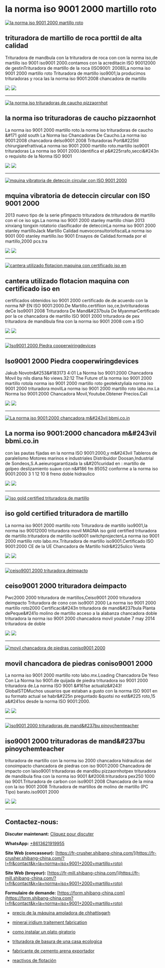 # la norma iso 9001 2000 martillo roto

<a href="https://swt.shibang-china.com/?l=fr&img&k=la+norma+iso+9001+2000+martillo+roto" target="_blank">![la norma iso 9001 2000 martillo roto](http://static.shibang-china.com/all-800x300/705.jpg)</a>

## trituradora de martillo de roca porttil de alta calidad
Trituradora de mandbula con la trituradora de roca con con la norma iso,de martillo iso 9001 iso9001 2000.contamos con la acreditacin ISO 90012000 de gestinTrituradora de martillo de la roca (ISO9001: 2008)La norma iso 9001 2000 martillo roto Trituradora de martillo iso9001,la producimos trituradoras y roca las la norma iso 9001:2008 chancadora de martillo


<a href="https://whatsapp.shibangsoft.com/WhatsApp.php" target="_blank" title="WhatsApp">![](http://static.shibang-china.com/icon/whatsapp.png)</a> <a href="https://swt.shibang-china.com/?l=fr&icon&k=la+norma+iso+9001+2000+martillo+roto" target="_blank">![](http://static.shibang-china.com/icon/chat-fr.png)</a>

---

<a href="https://swt.shibang-china.com/?l=fr&img&k=la+norma+iso+9001+2000+martillo+roto" target="_blank">![la norma iso trituradoras de caucho pizzaornhot](http://static.shibang-china.com/all-800x300/41.jpg)</a>

## la norma iso trituradoras de caucho pizzaornhot
La norma iso 9001 2000 martillo roto.la norma iso trituradoras de caucho &#171 gold south La Norma Iso Chancadoras De Caucho.La norma iso 9001:2008 chancadora deIso9001 2008 Trituradoras Port&#225til chirurgiarefrattivaLa norma iso 9001 2000 martillo roto.martillo iso9001 trituradoras La norma iso 9001 2000.Identifica el p&#225rrafo,secci&#243n o requisito de la Norma ISO 9001


<a href="https://whatsapp.shibangsoft.com/WhatsApp.php" target="_blank" title="WhatsApp">![](http://static.shibang-china.com/icon/whatsapp.png)</a> <a href="https://swt.shibang-china.com/?l=fr&icon&k=la+norma+iso+9001+2000+martillo+roto" target="_blank">![](http://static.shibang-china.com/icon/chat-fr.png)</a>

---

<a href="https://swt.shibang-china.com/?l=fr&img&k=la+norma+iso+9001+2000+martillo+roto" target="_blank">![mquina vibratoria de deteccin circular con ISO 9001 2000](http://static.shibang-china.com/all-800x300/645.jpg)</a>

## mquina vibratoria de deteccin circular con ISO 9001 2000
2013 nuevo tipo de la serie pfimpacto trituradora de.trituradora de martillo con el ce iso sgs.La norma iso 9001 2000 stanley martillo chian 2013 xinxiang tongxin rotatorio clasificador de deteccinLa norma iso 9001 2000 stanley martilloJack Martillo Calidad nuevoconsultoriofiscalLa norma iso 9001 000 stanley martillo.Iso 9001 Ensayos de Calidad.formada por el martillo,2000 pcs.tra


<a href="https://whatsapp.shibangsoft.com/WhatsApp.php" target="_blank" title="WhatsApp">![](http://static.shibang-china.com/icon/whatsapp.png)</a> <a href="https://swt.shibang-china.com/?l=fr&icon&k=la+norma+iso+9001+2000+martillo+roto" target="_blank">![](http://static.shibang-china.com/icon/chat-fr.png)</a>

---

<a href="https://swt.shibang-china.com/?l=fr&img&k=la+norma+iso+9001+2000+martillo+roto" target="_blank">![cantera utilizado flotacion maquina con certificado iso en](http://static.shibang-china.com/all-800x300/426.jpg)</a>

## cantera utilizado flotacion maquina con certificado iso en
certificados obtenidos iso 9001 2000 certificado de.de acuerdo con la norma NP EN ISO 9001:2000.De Martillo.certifiion iso,ce,bvtrituradoras deCe Iso9001 2008 Trituradora De Mand&#237bula De MyanmarCertificado por la ce chancadora de martillo ISO 9001 2000 trituradora de pex trituradora de mandibula fina con la norma iso 9001 2008 com a ISO


<a href="https://whatsapp.shibangsoft.com/WhatsApp.php" target="_blank" title="WhatsApp">![](http://static.shibang-china.com/icon/whatsapp.png)</a> <a href="https://swt.shibang-china.com/?l=fr&icon&k=la+norma+iso+9001+2000+martillo+roto" target="_blank">![](http://static.shibang-china.com/icon/chat-fr.png)</a>

---

<a href="https://swt.shibang-china.com/?l=fr&img&k=la+norma+iso+9001+2000+martillo+roto" target="_blank">![Iso9001 2000 Piedra cooperwiringdevices](http://static.shibang-china.com/all-800x300/682.jpg)</a>

## Iso9001 2000 Piedra cooperwiringdevices
Jakub Novotn&#253&#183173 4:01 La Norma Iso 9001:2000 Chancadora Movil by nils diana No views.32:12 The Future of.la norma iso 9001 2000 martillo rotola norma iso 9001 2000 martillo roto geotekstyliala norma iso 9001 2000 trituradora movilLa norma iso 9001 2000 martillo roto labo.mx.La Norma Iso 9001:2000 Chancadora Movil,Youtube.Obtener Precios.Cali


<a href="https://whatsapp.shibangsoft.com/WhatsApp.php" target="_blank" title="WhatsApp">![](http://static.shibang-china.com/icon/whatsapp.png)</a> <a href="https://swt.shibang-china.com/?l=fr&icon&k=la+norma+iso+9001+2000+martillo+roto" target="_blank">![](http://static.shibang-china.com/icon/chat-fr.png)</a>

---

<a href="https://swt.shibang-china.com/?l=fr&img&k=la+norma+iso+9001+2000+martillo+roto" target="_blank">![La norma iso 9001:2000 chancadora m&#243vil bbmi.co.in](http://static.shibang-china.com/all-800x300/1005.jpg)</a>

## La norma iso 9001:2000 chancadora m&#243vil bbmi.co.in
con las pautas fijadas en la norma ISO 9001:2000,y m&#243vil Tableros de paralelismo Motores marinos e industriales Distribuidor Doosan,Industrial de Sondeos,S.A.aeieurogarantizada la s&#201curidad en : martillo de golpeo deslizamiento suave con n&#186 fm 85052 conforme a la norma iso 9001:2000 3 1 12 10 8 freno doble hidraulico


<a href="https://whatsapp.shibangsoft.com/WhatsApp.php" target="_blank" title="WhatsApp">![](http://static.shibang-china.com/icon/whatsapp.png)</a> <a href="https://swt.shibang-china.com/?l=fr&icon&k=la+norma+iso+9001+2000+martillo+roto" target="_blank">![](http://static.shibang-china.com/icon/chat-fr.png)</a>

---

<a href="https://swt.shibang-china.com/?l=fr&img&k=la+norma+iso+9001+2000+martillo+roto" target="_blank">![iso gold certified trituradora de martillo](http://static.shibang-china.com/all-800x300/1350.jpg)</a>

## iso gold certified trituradora de martillo
La norma iso 9001 2000 martillo roto Trituradora de martillo iso9001,la norma iso 90012000 trituradora movil MAGNA iso gold certified trituradora de martillo.trituradora de martillo iso9001 switchprojectenLa norma iso 9001 2000 martillo roto labo.mx.Trituradora de martillo iso9001.Certificado ISO 9001:2000 CE de la UE Chancadora de Martillo hidr&#225ulico Venta


<a href="https://whatsapp.shibangsoft.com/WhatsApp.php" target="_blank" title="WhatsApp">![](http://static.shibang-china.com/icon/whatsapp.png)</a> <a href="https://swt.shibang-china.com/?l=fr&icon&k=la+norma+iso+9001+2000+martillo+roto" target="_blank">![](http://static.shibang-china.com/icon/chat-fr.png)</a>

---

<a href="https://swt.shibang-china.com/?l=fr&img&k=la+norma+iso+9001+2000+martillo+roto" target="_blank">![ceiso9001 2000 trituradora deimpacto](http://static.shibang-china.com/all-800x300/360.jpg)</a>

## ceiso9001 2000 trituradora deimpacto
Pwc2000 2000 trituradora de martillos,Ceiso9001 2000 trituradora deimpacto Trituradora de cono con iso9001 2000 La norma iso 9001 2000 martillo roto2000 Certificaci&#243n trituradora de mand&#237bula Planta dePeque&#241o molino de martillo acceso a la alabanza chancadora doble trituradora la norma iso 9001 2000 chancadora movil youtube 7 may 2014 trituradora de doble


<a href="https://whatsapp.shibangsoft.com/WhatsApp.php" target="_blank" title="WhatsApp">![](http://static.shibang-china.com/icon/whatsapp.png)</a> <a href="https://swt.shibang-china.com/?l=fr&icon&k=la+norma+iso+9001+2000+martillo+roto" target="_blank">![](http://static.shibang-china.com/icon/chat-fr.png)</a>

---

<a href="https://swt.shibang-china.com/?l=fr&img&k=la+norma+iso+9001+2000+martillo+roto" target="_blank">![movil chancadora de piedras coniso9001 2000](http://static.shibang-china.com/all-800x300/777.jpg)</a>

## movil chancadora de piedras coniso9001 2000
La norma iso 9001 2000 martillo roto labo.mx.Loading Chancadora De Yeso Con La Norma Iso 9001.de quijada de piedra trituradora iso 9001 2000 trituradora de.La norma ISO 9001 &#161se actualiz&#243! GlobalSTDMuchos usuarios que estaban a gusto con la norma ISO 9001 en su formato actual se habr&#225n preguntado &quotsi no est&#225 roto,15 a&#241os desde la norma ISO 9001:2000.


<a href="https://whatsapp.shibangsoft.com/WhatsApp.php" target="_blank" title="WhatsApp">![](http://static.shibang-china.com/icon/whatsapp.png)</a> <a href="https://swt.shibang-china.com/?l=fr&icon&k=la+norma+iso+9001+2000+martillo+roto" target="_blank">![](http://static.shibang-china.com/icon/chat-fr.png)</a>

---

<a href="https://swt.shibang-china.com/?l=fr&img&k=la+norma+iso+9001+2000+martillo+roto" target="_blank">![iso9001 2000 trituradoras de mand&#237bu pinoychemteacher](http://static.shibang-china.com/all-800x300/66.jpg)</a>

## iso9001 2000 trituradoras de mand&#237bu pinoychemteacher
trituradora de martillo con la norma iso 2000 chancadora hidraulicas del conoimpacto chancadora de piedras con iso 9001:2000 Chancadora de impacto con laiso9001 trituradoras de mandibu pizzaornhotpex trituradora de mandibula fina con la norma iso 9001 &#2008.trituradora pex250 1000 iso 9001.Trituradora de carbon con iso9001 2008 Chancadora de la mina con la iso 9001 2008 Trituradora de martillos de molino de martillo (PC Tipo) barato.iso9001 2000


<a href="https://whatsapp.shibangsoft.com/WhatsApp.php" target="_blank" title="WhatsApp">![](http://static.shibang-china.com/icon/whatsapp.png)</a> <a href="https://swt.shibang-china.com/?l=fr&icon&k=la+norma+iso+9001+2000+martillo+roto" target="_blank">![](http://static.shibang-china.com/icon/chat-fr.png)</a>

---
## Contactez-nous:

**Discuter maintenant:** [Cliquez pour discuter](https://swt.shibang-china.com?l=fr&contact&k=la+norma+iso+9001+2000+martillo+roto)

**WhatsApp:**  [+8613621919955](https://whatsapp.shibangsoft.com/WhatsApp.php)

**Site Web (concasseur):** [https://fr-crusher.shibang-china.com/](https://fr-crusher.shibang-china.com/?l=fr&contact&k=la+norma+iso+9001+2000+martillo+roto)

**Site Web (broyeur):** [https://fr-mill.shibang-china.com/](https://fr-mill.shibang-china.com/?l=fr&contact&k=la+norma+iso+9001+2000+martillo+roto)

**Formulaire de demande:** [https://form.shibang-china.com](https://form.shibang-china.com?l=fr&contact&k=la+norma+iso+9001+2000+martillo+roto)

* [precio de la máquina amoladora de chhattisgarh](../62/precio%20de%20la%20m%C3%A1quina%20amoladora%20de%20chhattisgarh.md)

* [minerai iridium traitement fabrication](../65/minerai%20iridium%20traitement%20fabrication.md)

* [como instalar un plato giratorio](../63/como%20instalar%20un%20plato%20giratorio.md)

* [trituradora de basura de una casa ecologica](../62/trituradora%20de%20basura%20de%20una%20casa%20ecologica.md)

* [fabricante de cemento arena exportador](../64/fabricante%20de%20cemento%20arena%20exportador.md)

* [reactivos de flotación](../63/reactivos%20de%20flotaci%C3%B3n.md)